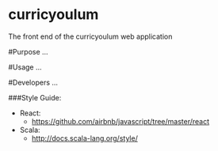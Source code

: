# curricyoulum
The front end of the curricyoulum web application

#Purpose
...

#Usage
...

#Developers
...

###Style Guide: 
+ React:
  - https://github.com/airbnb/javascript/tree/master/react
+ Scala:
  - http://docs.scala-lang.org/style/
